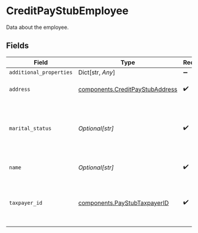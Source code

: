 # CreditPayStubEmployee

Data about the employee.


## Fields

| Field                                                                              | Type                                                                               | Required                                                                           | Description                                                                        |
| ---------------------------------------------------------------------------------- | ---------------------------------------------------------------------------------- | ---------------------------------------------------------------------------------- | ---------------------------------------------------------------------------------- |
| `additional_properties`                                                            | Dict[str, *Any*]                                                                   | :heavy_minus_sign:                                                                 | N/A                                                                                |
| `address`                                                                          | [components.CreditPayStubAddress](../../models/components/creditpaystubaddress.md) | :heavy_check_mark:                                                                 | Address on the pay stub.                                                           |
| `marital_status`                                                                   | *Optional[str]*                                                                    | :heavy_check_mark:                                                                 | Marital status of the employee - either `SINGLE` or `MARRIED`.                     |
| `name`                                                                             | *Optional[str]*                                                                    | :heavy_check_mark:                                                                 | The name of the employee.                                                          |
| `taxpayer_id`                                                                      | [components.PayStubTaxpayerID](../../models/components/paystubtaxpayerid.md)       | :heavy_check_mark:                                                                 | Taxpayer ID of the individual receiving the paystub.                               |